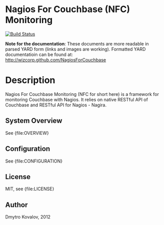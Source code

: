 
Nagios For Couchbase (NFC) Monitoring
===========================

[![Build Status](https://secure.travis-ci.org/Wizcorp/NagiosForCouchbase.png?branch=master)](https://travis-ci.org/Wizcorp/NagiosForCouchbase)

**Note for the documentation**: These documents are more readable in parsed YARD form (links and images are working). Formatted YARD documentatioin can be found at: http://wizcorp.github.com/NagiosForCouchbase


Description
===========

Nagios For Couchbase Monitoring (NFC for short here) is a framework for monitoring Couchbase with Nagios. It relies on native RESTful API of Couchbase and RESTful API for Nagios - Nagira.

System Overview
---------------

See {file:OVERVIEW}

Configuration
--------------

See {file:CONFIGURATION}

License
-----------

MIT, see {file:LICENSE}

Author
--------

Dmytro Kovalov, 2012
